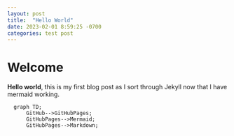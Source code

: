 ```yaml
---
layout: post
title:  "Hello World"
date: 2023-02-01 8:59:25 -0700
categories: test post
---
```


# Welcome

**Hello world**, this is my first blog post as I sort through Jekyll now that I have mermaid working.


```mermaid
  graph TD;
      GitHub-->GitHubPages;
      GitHubPages-->Mermaid;
      GitHubPages-->Markdown;
```